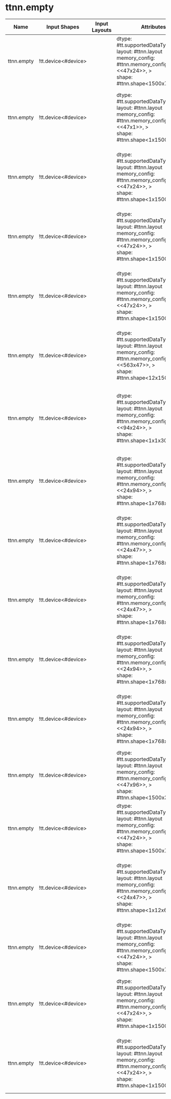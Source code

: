 # ttnn.empty

| Name | Input Shapes | Input Layouts | Attributes | Output Shapes | Output Layouts | PCC | ATOL |
|------|--------------|---------------|------------|---------------|----------------|-----|------|
| ttnn.empty | !tt.device<#device> |  | dtype: #tt.supportedDataTypes<f32> <br> layout: #ttnn.layout<tile> <br> memory_config: #ttnn.memory_config<#dram, <<47x24>>, <interleaved>> <br> shape: #ttnn.shape<1500x768> | tensor<[1500,768,f32]> | mapping_from: (d0, d1), mapping_to: (d0, d1), memory_config: (47, 24, 'tile<32x32, f32>', 'dram') | nan | nan |
| ttnn.empty | !tt.device<#device> |  | dtype: #tt.supportedDataTypes<f32> <br> layout: #ttnn.layout<tile> <br> memory_config: #ttnn.memory_config<#dram, <<47x1>>, <interleaved>> <br> shape: #ttnn.shape<1x1500x1> | tensor<[1,1500,1,f32]> | mapping_from: (d0, d1, d2), mapping_to: (d0 * 1500 + d1, d2), memory_config: (47, 1, 'tile<32x32, f32>', 'dram') | nan | nan |
| ttnn.empty | !tt.device<#device> |  | dtype: #tt.supportedDataTypes<bf16> <br> layout: #ttnn.layout<tile> <br> memory_config: #ttnn.memory_config<#dram, <<47x24>>, <interleaved>> <br> shape: #ttnn.shape<1x1500x768> | tensor<[1,1500,768,bf16]> | mapping_from: (d0, d1, d2), mapping_to: (d0 * 1500 + d1, d2), memory_config: (47, 24, 'tile<32x32, bf16>', 'dram') | nan | nan |
| ttnn.empty | !tt.device<#device> |  | dtype: #tt.supportedDataTypes<bf16> <br> layout: #ttnn.layout<tile> <br> memory_config: #ttnn.memory_config<#dram, <<47x24>>, <interleaved>> <br> shape: #ttnn.shape<1x1500x768> | tensor<[1,1500,768,bf16]> | mapping_from: (d0, d1, d2), mapping_to: (d0 * 1500 + d1, d2), memory_config: (47, 24, 'tile<32x32, bf16>', 'dram') | nan | nan |
| ttnn.empty | !tt.device<#device> |  | dtype: #tt.supportedDataTypes<f32> <br> layout: #ttnn.layout<tile> <br> memory_config: #ttnn.memory_config<#dram, <<47x24>>, <interleaved>> <br> shape: #ttnn.shape<1x1500x768> | tensor<[1,1500,768,f32]> | mapping_from: (d0, d1, d2), mapping_to: (d0 * 1500 + d1, d2), memory_config: (47, 24, 'tile<32x32, f32>', 'dram') | nan | nan |
| ttnn.empty | !tt.device<#device> |  | dtype: #tt.supportedDataTypes<f32> <br> layout: #ttnn.layout<tile> <br> memory_config: #ttnn.memory_config<#dram, <<563x47>>, <interleaved>> <br> shape: #ttnn.shape<12x1500x1500> | tensor<[12,1500,1500,f32]> | mapping_from: (d0, d1, d2), mapping_to: (d0 * 1500 + d1, d2), memory_config: (563, 47, 'tile<32x32, f32>', 'dram') | nan | nan |
| ttnn.empty | !tt.device<#device> |  | dtype: #tt.supportedDataTypes<bf16> <br> layout: #ttnn.layout<tile> <br> memory_config: #ttnn.memory_config<#dram, <<94x24>>, <interleaved>> <br> shape: #ttnn.shape<1x1x3000x768> | tensor<[1,1,3000,768,bf16]> | mapping_from: (d0, d1, d2, d3), mapping_to: (d0 * 3000 + d1 + d2, d3), memory_config: (94, 24, 'tile<32x32, bf16>', 'dram') | nan | nan |
| ttnn.empty | !tt.device<#device> |  | dtype: #tt.supportedDataTypes<bf16> <br> layout: #ttnn.layout<tile> <br> memory_config: #ttnn.memory_config<#dram, <<24x94>>, <interleaved>> <br> shape: #ttnn.shape<1x768x3000> | tensor<[1,768,3000,bf16]> | mapping_from: (d0, d1, d2), mapping_to: (d0 * 768 + d1, d2), memory_config: (24, 94, 'tile<32x32, bf16>', 'dram') | nan | nan |
| ttnn.empty | !tt.device<#device> |  | dtype: #tt.supportedDataTypes<bf16> <br> layout: #ttnn.layout<tile> <br> memory_config: #ttnn.memory_config<#dram, <<24x47>>, <interleaved>> <br> shape: #ttnn.shape<1x768x1500> | tensor<[1,768,1500,bf16]> | mapping_from: (d0, d1, d2), mapping_to: (d0 * 768 + d1, d2), memory_config: (24, 47, 'tile<32x32, bf16>', 'dram') | nan | nan |
| ttnn.empty | !tt.device<#device> |  | dtype: #tt.supportedDataTypes<f32> <br> layout: #ttnn.layout<tile> <br> memory_config: #ttnn.memory_config<#dram, <<24x47>>, <interleaved>> <br> shape: #ttnn.shape<1x768x1500> | tensor<[1,768,1500,f32]> | mapping_from: (d0, d1, d2), mapping_to: (d0 * 768 + d1, d2), memory_config: (24, 47, 'tile<32x32, f32>', 'dram') | nan | nan |
| ttnn.empty | !tt.device<#device> |  | dtype: #tt.supportedDataTypes<bf16> <br> layout: #ttnn.layout<tile> <br> memory_config: #ttnn.memory_config<#dram, <<24x94>>, <interleaved>> <br> shape: #ttnn.shape<1x768x3000> | tensor<[1,768,3000,bf16]> | mapping_from: (d0, d1, d2), mapping_to: (d0 * 768 + d1, d2), memory_config: (24, 94, 'tile<32x32, bf16>', 'dram') | nan | nan |
| ttnn.empty | !tt.device<#device> |  | dtype: #tt.supportedDataTypes<f32> <br> layout: #ttnn.layout<tile> <br> memory_config: #ttnn.memory_config<#dram, <<24x94>>, <interleaved>> <br> shape: #ttnn.shape<1x768x3000> | tensor<[1,768,3000,f32]> | mapping_from: (d0, d1, d2), mapping_to: (d0 * 768 + d1, d2), memory_config: (24, 94, 'tile<32x32, f32>', 'dram') | nan | nan |
| ttnn.empty | !tt.device<#device> |  | dtype: #tt.supportedDataTypes<f32> <br> layout: #ttnn.layout<tile> <br> memory_config: #ttnn.memory_config<#dram, <<47x96>>, <interleaved>> <br> shape: #ttnn.shape<1500x3072> | tensor<[1500,3072,f32]> | mapping_from: (d0, d1), mapping_to: (d0, d1), memory_config: (47, 96, 'tile<32x32, f32>', 'dram') | nan | nan |
| ttnn.empty | !tt.device<#device> |  | dtype: #tt.supportedDataTypes<f32> <br> layout: #ttnn.layout<tile> <br> memory_config: #ttnn.memory_config<#dram, <<47x24>>, <interleaved>> <br> shape: #ttnn.shape<1500x768> | tensor<[1500,768,f32]> | mapping_from: (d0, d1), mapping_to: (d0, d1), memory_config: (47, 24, 'tile<32x32, f32>', 'dram') | nan | nan |
| ttnn.empty | !tt.device<#device> |  | dtype: #tt.supportedDataTypes<f32> <br> layout: #ttnn.layout<tile> <br> memory_config: #ttnn.memory_config<#dram, <<24x47>>, <interleaved>> <br> shape: #ttnn.shape<1x12x64x1500> | tensor<[1,12,64,1500,f32]> | mapping_from: (d0, d1, d2, d3), mapping_to: (d0 * 768 + d1 * 64 + d2, d3), memory_config: (24, 47, 'tile<32x32, f32>', 'dram') | nan | nan |
| ttnn.empty | !tt.device<#device> |  | dtype: #tt.supportedDataTypes<f32> <br> layout: #ttnn.layout<tile> <br> memory_config: #ttnn.memory_config<#dram, <<47x24>>, <interleaved>> <br> shape: #ttnn.shape<1500x768> | tensor<[1500,768,f32]> | mapping_from: (d0, d1), mapping_to: (d0, d1), memory_config: (47, 24, 'tile<32x32, f32>', 'dram') | nan | nan |
| ttnn.empty | !tt.device<#device> |  | dtype: #tt.supportedDataTypes<f32> <br> layout: #ttnn.layout<tile> <br> memory_config: #ttnn.memory_config<#dram, <<47x24>>, <interleaved>> <br> shape: #ttnn.shape<1x1500x768> | tensor<[1,1500,768,f32]> | mapping_from: (d0, d1, d2), mapping_to: (d0 * 1500 + d1, d2), memory_config: (47, 24, 'tile<32x32, f32>', 'dram') | nan | nan |
| ttnn.empty | !tt.device<#device> |  | dtype: #tt.supportedDataTypes<f32> <br> layout: #ttnn.layout<tile> <br> memory_config: #ttnn.memory_config<#dram, <<47x24>>, <interleaved>> <br> shape: #ttnn.shape<1x1500x768> | tensor<[1,1500,768,f32]> | mapping_from: (d0, d1, d2), mapping_to: (d0 * 1500 + d1, d2), memory_config: (47, 24, 'tile<32x32, f32>', 'dram') | nan | nan |
